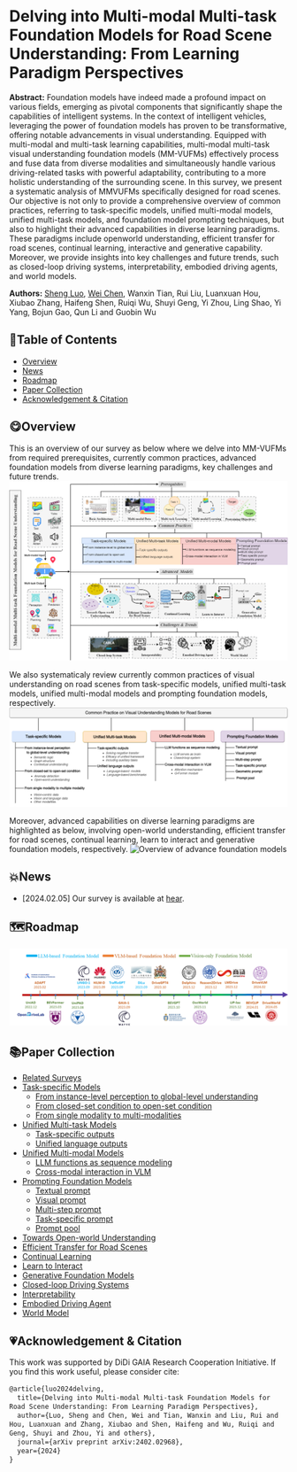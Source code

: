 # Delving into Multi-modal Multi-task Foundation Models for Road Scene Understanding: From Learning Paradigm Perspectives
 **Abstract:** Foundation models have indeed made a profound
impact on various fields, emerging as pivotal components that
significantly shape the capabilities of intelligent systems. In the
context of intelligent vehicles, leveraging the power of foundation
models has proven to be transformative, offering notable advancements in visual understanding. Equipped with multi-modal
and multi-task learning capabilities, multi-modal multi-task visual understanding foundation models (MM-VUFMs) effectively
process and fuse data from diverse modalities and simultaneously
handle various driving-related tasks with powerful adaptability,
contributing to a more holistic understanding of the surrounding
scene. In this survey, we present a systematic analysis of MMVUFMs specifically designed for road scenes. Our objective is not
only to provide a comprehensive overview of common practices,
referring to task-specific models, unified multi-modal models,
unified multi-task models, and foundation model prompting
techniques, but also to highlight their advanced capabilities
in diverse learning paradigms. These paradigms include openworld understanding, efficient transfer for road scenes, continual
learning, interactive and generative capability. Moreover, we
provide insights into key challenges and future trends, such as
closed-loop driving systems, interpretability, embodied driving
agents, and world models.

**Authors:** [Sheng Luo](https://github.com/rolsheng), [Wei Chen](https://github.com/PixelChen24), Wanxin Tian, Rui Liu, Luanxuan Hou, Xiubao Zhang, Haifeng Shen,
Ruiqi Wu, Shuyi Geng, Yi Zhou, Ling Shao, Yi Yang, Bojun Gao, Qun Li and Guobin Wu

## 📖Table of Contents
- [Overview](#overview)
- [News](#news)
- [Roadmap](#roadmap) 
- [Paper Collection](#paper-collection)
- [Acknowledgement & Citation](#acknowledgement--citation)

## 😋Overview
This is an overview of our survey as below where we delve into MM-VUFMs from required prerequisites, currently common practices, advanced foundation models from diverse learning paradigms, key challenges and future trends.
![Overview of our survey](./assets/at_a_glance.png)

We also systematicaly review currently common practices of visual understanding on road scenes from task-specific models, unified multi-task models, unified multi-modal models and prompting foundation models, respectively.
![Overview of common practices](./assets/common_practices.png)

Moreover, advanced capabilities on diverse learning paradigms are highlighted as below, involving open-world understanding, efficient transfer for road scenes, continual learning, learn to interact and generative foundation models, respectively.
![Overview of advance foundation models](./assets/advanced_models.png)
## 💥News
- [2024.02.05] Our survey is available at [hear](https://arxiv.org/abs/2402.02968).

## 🗺️Roadmap

![Roadmap](./assets/roadmap.png)

## 📚Paper Collection
- [Related Surveys](./papers.md#related-surveys)
- [Task-specific Models](./papers.md#task-specific-models)
  - [From instance-level perception to global-level understanding](./papers.md#from-instance-level-perception-to-global-level-understanding)
  - [From closed-set condition to open-set condition](./papers.md#from-closed-set-condition-to-open-set-condition)
  - [From single modality to multi-modalities](./papers.md#from-single-modality-to-multiple-modalities)
- [Unified Multi-task Models](./papers.md#unified-multi-task-models)
  - [Task-specific outputs](./papers.md#task-specific-outputs)
  - [Unified language outputs](./papers.md#unified-language-outputs)
- [Unified Multi-modal Models](./papers.md#unified-multi-modal-models)
  - [LLM functions as sequence modeling](./papers.md#LLM-functions-as-sequence-modeling)
  - [Cross-modal interaction in VLM](./papers.md#Cross-modal-interaction-in-VLM)
- [Prompting Foundation Models](./papers.md#prompting-foundation-models)
  - [Textual prompt](./papers.md#textual-prompt)
  - [Visual prompt](./papers.md#visual-prompt)
  - [Multi-step prompt](./papers.md#multi-step-prompt)
  - [Task-specific prompt](./papers.md#task-specific-prompt)
  - [Prompt pool](./papers.md#prompt-pool)
- [Towards Open-world Understanding](./papers.md#towards-open-world-understanding)
- [Efficient Transfer for Road Scenes](./papers.md#efficient-transfer-for-road-scenes)
- [Continual Learning](./papers.md#continual-learning)
- [Learn to Interact](./papers.md#learn-to-interact)
- [Generative Foundation Models](./papers.md#generative-foundation-models)
- [Closed-loop Driving Systems](./papers.md#closed-loop-driving-systems)
- [Interpretability](./papers.md#interpretability)
- [Embodied Driving Agent](./papers.md#embodied-driving-agent)
- [World Model](./papers.md#world-model)


## 💗Acknowledgement & Citation
This work was supported by DiDi GAIA Research Cooperation Initiative. If you find this work useful, please consider cite:
```
@article{luo2024delving,
  title={Delving into Multi-modal Multi-task Foundation Models for Road Scene Understanding: From Learning Paradigm Perspectives},
  author={Luo, Sheng and Chen, Wei and Tian, Wanxin and Liu, Rui and Hou, Luanxuan and Zhang, Xiubao and Shen, Haifeng and Wu, Ruiqi and Geng, Shuyi and Zhou, Yi and others},
  journal={arXiv preprint arXiv:2402.02968},
  year={2024}
}
```


